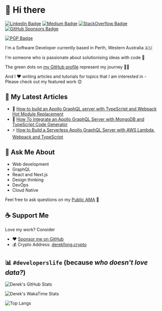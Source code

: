 # 👋 Hi there

[![Linkedin Badge](https://img.shields.io/badge/-Derek%20Fong-blue?style=social&logo=linkedin&logoColor=blue)](https://www.linkedin.com/in/derekfong1004)
[![Medium Badge](http://img.shields.io/badge/-@derekfong-black?style=social&logo=medium&logoColor=black)](https://medium.com/@derekfong)
[![StackOverflow Badge](https://img.shields.io/badge/-Derek-black?style=social&logo=stackoverflow&logoColor=black)](https://stackoverflow.com/users/4889404/derek)
[![GitHub Sponsors Badge](https://img.shields.io/badge/-Derek%20Fong-pink?style=social&logo=githubsponsors&logoColor=pink)](https://github.com/sponsors/derek-fong)

[![PGP Badge](https://img.shields.io/badge/PGP-0x2F439352ACFBCB85-brightgreen)](https://github.com/derek-fong.gpg)

I'm a Software Developer currently based in Perth, Western Australia 🇦🇺

I'm someone who is passionate about solutionising ideas with code 🤖

The green dots on [my GitHub profile](https://github.com/derek-fong) represent my journey 🏃‍♂️

And I ❤️ writing articles and tutorials for topics that I am interested in - Please check out my featured work 😊

## 📕 My Latest Articles

- 🚀 [How to build an Apollo GraphQL server with TypeScript and Webpack Hot Module Replacement](https://medium.com/free-code-camp/build-an-apollo-graphql-server-with-typescript-and-webpack-hot-module-replacement-hmr-3c339d05184f)
- 🍃 [How To Integrate an Apollo GraphQL Server with MongoDB and TypeScript Code Generator](https://betterprogramming.pub/how-to-integrate-an-apollo-graphql-server-with-mongodb-and-typescript-code-generator-b029d821591)
- ⚡ [How to Build a Serverless Apollo GraphQL Server with AWS Lambda, Webpack and TypeScript](https://itnext.io/how-to-build-a-serverless-apollo-graphql-server-with-aws-lambda-webpack-and-typescript-64a377739208)

## 💬 Ask Me About

- Web development
- GraphQL
- React and Next.js
- Design thinking
- DevOps
- Cloud Native

Feel free to ask questions on my [Public AMA](https://github.com/derek-fong/derek-fong/discussions/new?category=ama) 💬

## ☕ Support Me

Love my work? Consider

- ❤️ [Sponsor me on GitHub](https://github.com/sponsors/derek-fong)
- 💰 Crypto Address: [derekfong.crypto](https://opensea.io/assets/0xd1e5b0ff1287aa9f9a268759062e4ab08b9dacbe/9404083939114240332917224485421291788314601897730423090693935306297599977003)

## 📊 `#developerslife` (because _who doesn't love data?_)

![Derek's GitHub Stats](https://github-readme-stats.vercel.app/api?username=derek-fong&count_private=true&show_icons=true&theme=solarized-dark)

![Derek's WakaTime Stats](https://github-readme-stats.vercel.app/api/wakatime?username=derekfong&langs_count=10&layout=compact&theme=solarized-dark)

![Top Langs](https://github-readme-stats.vercel.app/api/top-langs/?username=derek-fong&layout=compact&theme=solarized-dark)

